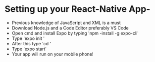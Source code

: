 # Setting up your React-Native App-
- Previous knowledge of JavaScript and XML is a must
- Download Node.js and a Code Editor preferably VS Code
- Open cmd and install Expo by typing 'npm -install -g expo-cli'
- Type 'expo init <Projectname>'
- After this type 'cd <Projectname>'
- Type 'expo start'
- Your app will run on your mobile phone!


